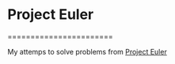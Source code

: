 # Project Euler
=======================

My attemps to solve problems from [Project Euler](https://projecteuler.net/) 
